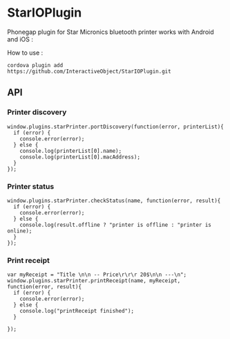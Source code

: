 # StarIOPlugin
Phonegap plugin for Star Micronics bluetooth printer works with Android and iOS : 


How to use :
```
cordova plugin add https://github.com/InteractiveObject/StarIOPlugin.git
```


## API

### Printer discovery
```
window.plugins.starPrinter.portDiscovery(function(error, printerList){
  if (error) {
    console.error(error);
  } else {
    console.log(printerList[0].name);
    console.log(printerList[0].macAddress);
  }
});
```


### Printer status
```
window.plugins.starPrinter.checkStatus(name, function(error, result){
  if (error) {
    console.error(error);
  } else {
    console.log(result.offline ? "printer is offline : "printer is online);
  }
});
```


### Print receipt
```
var myReceipt = "Title \n\n -- Price\r\r\r 20$\n\n ---\n";
window.plugins.starPrinter.printReceipt(name, myReceipt, function(error, result){
  if (error) {
    console.error(error);
  } else {
    console.log("printReceipt finished");
  }
  
});
```



